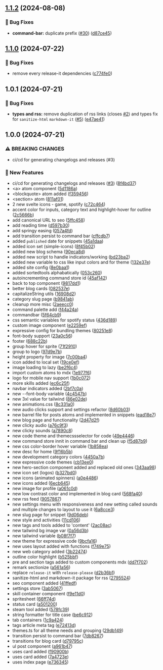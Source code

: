 ## [1.1.2](https://github.com/ashfidable/website/compare/v1.1.1...v1.1.2) (2024-08-08)


### 🐛 Bug Fixes

* **command-bar:** duplicate prefix ([#30](https://github.com/ashfidable/website/issues/30)) ([d87ce45](https://github.com/ashfidable/website/commit/d87ce45497514cc4ab1c8545acefb1fb39490280))


## [1.1.0](https://github.com/ashfidable/website/compare/ashfid.com-v1.0.1...ashfid.com-v1.1.0) (2024-07-22)


### 🐛 Bug Fixes

* remove every release-it dependencies ([c774fe0](https://github.com/ashfidable/website/commit/c774fe0cf0840e6b3e7c4d5b7bd8845b8675d98e))


## 1.0.1 (2024-07-21)


### 🐛 Bug Fixes

* **types and rss:** remove duplication of rss links (closes [#2](https://github.com/ashfidable/website/issues/2)) and types fix for `sanitize-html` `markdown-it` ([#5](https://github.com/ashfidable/website/issues/5)) ([e47ae41](https://github.com/ashfidable/website/commit/e47ae413459d5c5e12b6d8744df889606fca6812))

## 1.0.0 (2024-07-21)


### ⚠ BREAKING CHANGES

* ci/cd for generating changelogs and releases (#3)

### 🌟 New Features

* ci/cd for generating changelogs and releases ([#3](https://github.com/ashfidable/website/issues/3)) ([8f4bd37](https://github.com/ashfidable/website/commit/8f4bd375b0bc5d4933388c39ad329e3676aa032d))
* &lt;a&gt; atom component ([5d1186a](https://github.com/ashfidable/website/commit/5d1186a591760c02a50c47e21cafa43a539f621e))
* &lt;blockquote&gt; atom added ([f359456](https://github.com/ashfidable/website/commit/f359456b2aba65ccbb7be4fd2bbc6474338fb760))
* &lt;section&gt; atom ([811af01](https://github.com/ashfidable/website/commit/811af01eaf4bba62a4102196d839d950643d7083))
* 2 new svelte icons - game, spotify ([c72c464](https://github.com/ashfidable/website/commit/c72c4642ef74633ad4cc9dd9c836b501c8fb7550))
* accent color for inputs, category text and highlight-hover for outline ([2c5666b](https://github.com/ashfidable/website/commit/2c5666b5e328ab0e30299299a950ab8f74ae9f8e))
* add canonical URL to seo ([5ffc458](https://github.com/ashfidable/website/commit/5ffc4584db7fb046899a0023e43751dfd390c185))
* add reading time ([d597b30](https://github.com/ashfidable/website/commit/d597b308b156cfa26464d50b490a2dd4d6921592))
* add springy easing ([057a4fd](https://github.com/ashfidable/website/commit/057a4fd5bb0f7b5f4b469a0b03100c4c574bae1e))
* add transition persist to command bar ([cffcdb7](https://github.com/ashfidable/website/commit/cffcdb77151413571522ebaaaefe1d7d22a7848b))
* added `published` date for snippets ([45a1daa](https://github.com/ashfidable/website/commit/45a1daa3bc56f46e56dcc2f67199568a248b6de3))
* added icon set (simple-icons) ([8f45b02](https://github.com/ashfidable/website/commit/8f45b023d027948808efc003b6117dc6ce0a6153))
* added new blog schema ([90eca8d](https://github.com/ashfidable/website/commit/90eca8df6071942a7cba4a0e18dd2476feb3bc6b))
* added new script to handle indicators/working ([bd23ba2](https://github.com/ashfidable/website/commit/bd23ba28a28b094b7e84b4ceb58f0efb768d427f))
* added new variable to css like input colors and for theme ([132e37e](https://github.com/ashfidable/website/commit/132e37ef895a254ff3f060b74f7483dc6662073d))
* added site config ([8e0baa1](https://github.com/ashfidable/website/commit/8e0baa1e13dec9aa2e13942ce78cbb8f1b2b68df))
* added sortedtools alphabatically ([053c260](https://github.com/ashfidable/website/commit/053c2608266021032e51aa7c3a8662b592d8ade7))
* autoincrementing command store id ([45af142](https://github.com/ashfidable/website/commit/45af142d3e699df1bfd91b8e105e15e16ad2041b))
* back to top component ([9817dd1](https://github.com/ashfidable/website/commit/9817dd19171d0cebcdb0c9137ea73fc8c13b44d5))
* better blog cards ([082537e](https://github.com/ashfidable/website/commit/082537ebd67b2b5229689f02193842119c7e2d22))
* capitalizeString utils ([16908d2](https://github.com/ashfidable/website/commit/16908d2edbad45c3676dbf0d87e03e3e2634428d))
* category slug page ([b9841ab](https://github.com/ashfidable/website/commit/b9841abbb9afb451ea584c4315ef87b7e87a9292))
* cleanup more misc ([2aeecc0](https://github.com/ashfidable/website/commit/2aeecc09cc272a34205e2675f54aac3a2309b33d))
* command palette add ([f44a24a](https://github.com/ashfidable/website/commit/f44a24a5019e2ddf6433098777ec3df4d8704e44))
* commandbar ([5f64cb9](https://github.com/ashfidable/website/commit/5f64cb953211d002b0f91ba7745c374c4dbce792))
* css semantic variables for spotify status ([436d189](https://github.com/ashfidable/website/commit/436d1897d1eae6f3bf4cd3465da1e62b1f99bfb1))
* custom image component ([e2259ef](https://github.com/ashfidable/website/commit/e2259ef911dee28ae14297c02db2f4e9f2b5edf6))
* expressive config for bundling themes ([80251e8](https://github.com/ashfidable/website/commit/80251e89578d1809a9fc90ef473c598c7a5a5712))
* font-body support ([23a0c56](https://github.com/ashfidable/website/commit/23a0c56d210231ac72b631c057485fea79316181))
* footer ([688c22b](https://github.com/ashfidable/website/commit/688c22b2336f744fa677eb308f1a961ae3cbce5f))
* group hover for sprite ([71f2910](https://github.com/ashfidable/website/commit/71f2910cef296e68806eb352bf4cf7994606bae1))
* group to logo ([97d9e7b](https://github.com/ashfidable/website/commit/97d9e7b6261f3e2eec1d548d197a5438c10de844))
* height property for image ([7c00ba4](https://github.com/ashfidable/website/commit/7c00ba46cf4cc199785a75891012b6c24b9b5e30))
* icon added to local set ([19ce0ef](https://github.com/ashfidable/website/commit/19ce0efb162263b68e0a2e6880699af1a3a584cd))
* image loading to lazy ([be2f6c4](https://github.com/ashfidable/website/commit/be2f6c40074fa151a281912ef1aee32066d540ff))
* import custom atoms to mdx ([1e977f6](https://github.com/ashfidable/website/commit/1e977f6858b7d8dcf69bb9c90d0021ae379f2f07))
* logo for mobile nav support ([1b0c072](https://github.com/ashfidable/website/commit/1b0c072afeafec0cd73e97eedd21055a1d146f8a))
* more skills added ([ec6c25f](https://github.com/ashfidable/website/commit/ec6c25f3c97e8b80e4239a3a6754beb963141231))
* navbar indicators added ([2bf7c0a](https://github.com/ashfidable/website/commit/2bf7c0a59b957583e86d4022503375a7f0c75b60))
* new --font-body variable ([4c4547b](https://github.com/ashfidable/website/commit/4c4547b731228e240bde66892ff1588e725f687d))
* new 3xl value for tailwind ([86e02de](https://github.com/ashfidable/website/commit/86e02de8dcc824c71a3db2adf4e6a703abd61cd5))
* new animations.css ([8c331a0](https://github.com/ashfidable/website/commit/8c331a0c8ad5e15f89e05b5f01400cfa89aacbea))
* new audio clicks support and settings refactor ([8d60b03](https://github.com/ashfidable/website/commit/8d60b03fa6ee8a08575d29b0278900fda06ae5f1))
* new barrel file for posts atoms and implemented in snippets ([ead18e7](https://github.com/ashfidable/website/commit/ead18e78102da8214771f010cf5029c06de6723f))
* new blog page and functionality ([2d47d2f](https://github.com/ashfidable/website/commit/2d47d2f9f260e2b932c6a4fe512cc8aebaf0da7d))
* new clicky audio ([a76c9f3](https://github.com/ashfidable/website/commit/a76c9f38f149220ab81fd6076e16f3f4694fd697))
* new clicky sounds ([a7890c8](https://github.com/ashfidable/website/commit/a7890c801268dca985ddff9e9a7f583175f1654d))
* new code theme and themecssselector for code ([49e4446](https://github.com/ashfidable/website/commit/49e444628290e477bae6ced70f0ab1d3f3274b15))
* new command store innit in command bar and clean up ([f5d87b9](https://github.com/ashfidable/website/commit/f5d87b99497a6cf4adb48e542afa6861f657ee57))
* new css color-border hover variable ([1b858ea](https://github.com/ashfidable/website/commit/1b858ead3791a38b5f82284ac49019decab18267))
* new desc for home ([9f16b5b](https://github.com/ashfidable/website/commit/9f16b5bf8ad989462bd2f7cf46a47619e04df4a2))
* new development category colors ([4450a7b](https://github.com/ashfidable/website/commit/4450a7b4c23d112b15ad152f0f633c7104d7057f))
* new expressive code themes ([cb13ee0](https://github.com/ashfidable/website/commit/cb13ee0730c30d4926892be0430a0c987009e85a))
* new hero-section component added and replaced old ones ([343aa98](https://github.com/ashfidable/website/commit/343aa987b64035c105c0bde43195496b6b94b4da))
* new icon set (logos) ([b327bd0](https://github.com/ashfidable/website/commit/b327bd093fe71b721a3cc1d9aac002e963f8f00b))
* new icons (animated spinners) ([a0e4486](https://github.com/ashfidable/website/commit/a0e448628bd5c129001d7e9250519c0a8d99e117))
* new icons added ([6ecb645](https://github.com/ashfidable/website/commit/6ecb6456ede89f816adfcc13aaad258209c8d057))
* new image for profile ([a061c0d](https://github.com/ashfidable/website/commit/a061c0d49aca338a900531b68fbe812d132a58e0))
* new low contrast color and implemented in blog card ([568fa40](https://github.com/ashfidable/website/commit/568fa40da212799f8cd2869198f490694c6c7b56))
* new rss feed ([9057867](https://github.com/ashfidable/website/commit/905786780d1485e9a48c16cd45b4dc3f2a3244f4))
* new settings menu with responsiveness and new setting called sounds and multiple changes to layout to use it ([6a8cce3](https://github.com/ashfidable/website/commit/6a8cce3837afa66317dbfb8ddda4f1a5a3f69aa7))
* new slug page for snippet ([9d06deb](https://github.com/ashfidable/website/commit/9d06debf1945de77a0809f603fef62368fb5cd53))
* new style and activities ([11cd106](https://github.com/ashfidable/website/commit/11cd106340d36b263b470673e6a7c28775007105))
* new tags and tools added to 'content' ([2ac08ac](https://github.com/ashfidable/website/commit/2ac08acee18a8c1206aa45a50070308943ce77a0))
* new tailwind bg image var ([0a56d3b](https://github.com/ashfidable/website/commit/0a56d3b7140912e5a547905f97380f6fa9d1a38d))
* new tailwind variable ([b08f7f7](https://github.com/ashfidable/website/commit/b08f7f708d69072edc4c6f5c3fae90fb88d6db54))
* new theme for expressive code ([9bcfa16](https://github.com/ashfidable/website/commit/9bcfa1671f864fae434d20d272efacfa7c92701a))
* new uses layout added with functions ([f749e75](https://github.com/ashfidable/website/commit/f749e75ed75d72e48b19591f42e0c1bd85f28ae5))
* new web category added ([3b22474](https://github.com/ashfidable/website/commit/3b224742df749ce79b98d71cef07cc5bcd439f7d))
* outline color highlight ([b525bbf](https://github.com/ashfidable/website/commit/b525bbf6facf88964eb8ce627868158d07b98834))
* pre and section tags added to custom components mdx ([dd7f702](https://github.com/ashfidable/website/commit/dd7f7021b08c133e34243fbda4990bb7c55c8e07))
* remark sectionize ([a561a56](https://github.com/ashfidable/website/commit/a561a5659be4f3a22710709dce690373f653e3bc))
* replace `release-it` with `release-please` ([d2b36b1](https://github.com/ashfidable/website/commit/d2b36b1cbf7edeb9791e0f5fb1dbbb8ad59de1fe))
* sanitize-html and markdown-it package for rss ([2795524](https://github.com/ashfidable/website/commit/27955249880a739e59ebd6b0b30c4414b4c45d6a))
* seo component added ([41ffedf](https://github.com/ashfidable/website/commit/41ffedf8b8d267c83f577fbbb49b5ae7e8a32348))
* settings store ([3ab5067](https://github.com/ashfidable/website/commit/3ab506757e3974706a28dd7a30e5c3808d926f55))
* skill container component ([f9e11d0](https://github.com/ashfidable/website/commit/f9e11d040e0ab59d0e05f6132159928d62e161be))
* spritesheet ([66ff74d](https://github.com/ashfidable/website/commit/66ff74dc92ab71e1bbba696ab41facded119911e))
* status card ([a501200](https://github.com/ashfidable/website/commit/a5012005dc71abfedbaa46b9d52c4e96cfd59208))
* steam tool added ([578fc39](https://github.com/ashfidable/website/commit/578fc39a098437a1e6d91ece2884efff8e1fd063))
* string formatter for title case ([be6c912](https://github.com/ashfidable/website/commit/be6c9129dbebb5bb02526a3208c98e53211988a4))
* tab containers ([1c9a424](https://github.com/ashfidable/website/commit/1c9a424538d6cbf92bf051426b2af015371fe3f8))
* tags article meta tag ([e72413d](https://github.com/ashfidable/website/commit/e72413d04914d1c655abea83ae2a2659dfe9aa76))
* themes.ts for all theme needs and grouping ([29db149](https://github.com/ashfidable/website/commit/29db1490252204900bfffa324eaa2f5b867ddfc7))
* transition persist to command bar ([7db8267](https://github.com/ashfidable/website/commit/7db82679dc00b0574de765a21dcd459d1559cefe))
* transitions for blog card ([d79795c](https://github.com/ashfidable/website/commit/d79795ca4dcbf049d086c889e25435122cfc7117))
* ul post component ([a961b47](https://github.com/ashfidable/website/commit/a961b470920f851cbbc6452d53cb5cd282f7cca3))
* uses card added ([f90900b](https://github.com/ashfidable/website/commit/f90900b38ba66c4867333dd4d25e2b9134160755))
* uses card added ([7a4723e](https://github.com/ashfidable/website/commit/7a4723e918e485b4781ce6408da3ed56e1d0015a))
* uses index page ([e736345](https://github.com/ashfidable/website/commit/e7363454eeac93f4faa5cba2131be8645513e12f))
